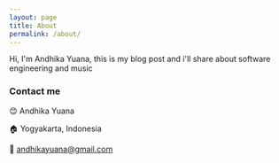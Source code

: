 ```yaml
---
layout: page
title: About
permalink: /about/
---
```


Hi, I'm Andhika Yuana, this is my blog post and i'll share about software engineering and music

### Contact me

 :blush: Andhika Yuana
 
 :house: Yogyakarta, Indonesia

 :email: [andhikayuana@gmail.com](mailto:andhikayuana@gmail.com)
